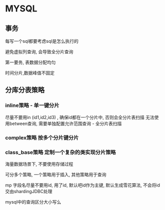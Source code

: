# MYSQL

## 事务























每写一个sql都要考虑sql是怎么执行的

避免虚拟列查询, 会导致全分片查询

第一要务, 表数据分配均匀

时间分片,数据峰值不固定

## 分库分表策略


### inline策略 - 单一键分片
尽量不要用in (id1,id2,id3) , 确保id都在一个分片中, 否则会全分片表扫描
无法使用between查询, 需要单独配置允许范围查询 - 全分片表扫描


### complex策略 按多个分片键分片


### class_base策略 定制一个复杂的类实现分片策略

海量数据场景下, 不要使用存储过程


可分多个策略, 一个策略用于插入, 其他策略用于查询


mp 字段名尽量不要用id, 用了id, 默认吧id作为主键, 默认生成雪花算法, 不会将id交由shardingJDBC处理

mysql中的查询区分大小写么
